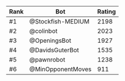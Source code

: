 Rank|Bot|Rating
---|---|---
#1|@Stockfish-MEDIUM|2198
#2|@colinbot|2023
#3|@OpeningsBot|1927
#4|@DavidsGuterBot|1535
#5|@pawnrobot|1238
#6|@MinOpponentMoves|911
